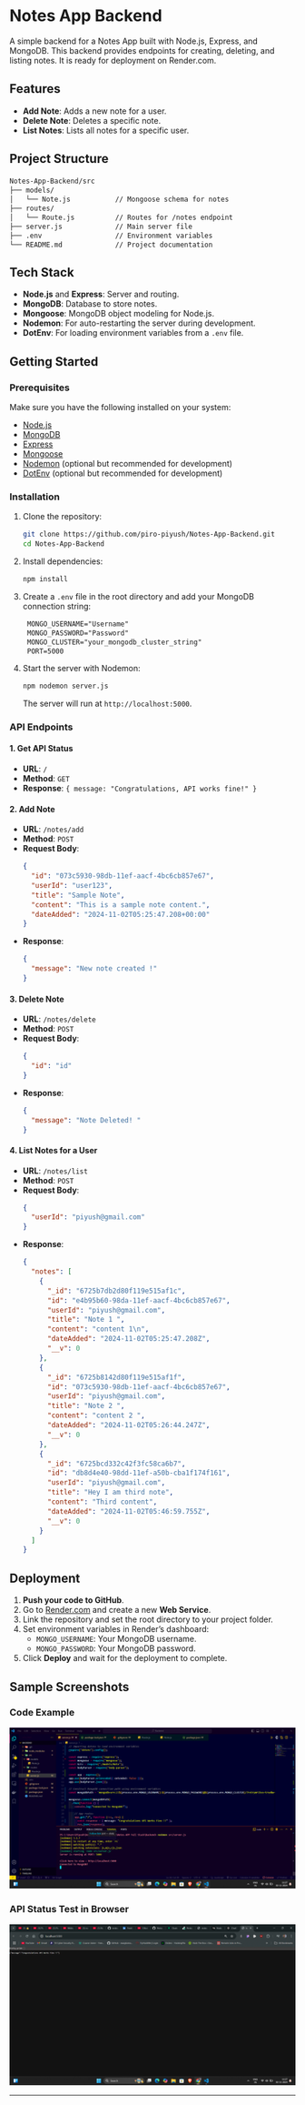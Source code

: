 # Notes App Backend

A simple backend for a Notes App built with Node.js, Express, and MongoDB. This backend provides endpoints for creating, deleting, and listing notes. It is ready for deployment on Render.com.

## Features

- **Add Note**: Adds a new note for a user.
- **Delete Note**: Deletes a specific note.
- **List Notes**: Lists all notes for a specific user.

## Project Structure

```plaintext
Notes-App-Backend/src
├── models/
│   └── Note.js           // Mongoose schema for notes
├── routes/
│   └── Route.js          // Routes for /notes endpoint
├── server.js             // Main server file
├── .env                  // Environment variables
└── README.md             // Project documentation
```

## Tech Stack

- **Node.js** and **Express**: Server and routing.
- **MongoDB**: Database to store notes.
- **Mongoose**: MongoDB object modeling for Node.js.
- **Nodemon**: For auto-restarting the server during development.
- **DotEnv**: For loading environment variables from a `.env` file.

## Getting Started

### Prerequisites

Make sure you have the following installed on your system:

- [Node.js](https://nodejs.org/)
- [MongoDB](https://www.mongodb.com/)
- [Express](https://www.npmjs.com/package/express)
- [Mongoose](https://www.npmjs.com/package/mongoose)
- [Nodemon](https://www.npmjs.com/package/nodemon) (optional but recommended for development)
- [DotEnv](https://www.npmjs.com/package/dotenv) (optional but recommended for development)

### Installation

1. Clone the repository:

   ```bash
   git clone https://github.com/piro-piyush/Notes-App-Backend.git
   cd Notes-App-Backend
   ```

2. Install dependencies:

   ```bash
   npm install
   ```

3. Create a `.env` file in the root directory and add your MongoDB connection string:

   ```plaintext
    MONGO_USERNAME="Username"
    MONGO_PASSWORD="Password"
    MONGO_CLUSTER="your_mongodb_cluster_string"
    PORT=5000
   ```

4. Start the server with Nodemon:

   ```bash
   npm nodemon server.js
   ```

   The server will run at `http://localhost:5000`.

### API Endpoints

#### 1. Get API Status

- **URL**: `/`
- **Method**: `GET`
- **Response**: `{ message: "Congratulations, API works fine!" }`

#### 2. Add Note

- **URL**: `/notes/add`
- **Method**: `POST`
- **Request Body**:
  ```json
  {
    "id": "073c5930-98db-11ef-aacf-4bc6cb857e67",
    "userId": "user123",
    "title": "Sample Note",
    "content": "This is a sample note content.",
    "dateAdded": "2024-11-02T05:25:47.208+00:00"
  }
  ```
- **Response**:
  ```json
  {
    "message": "New note created !"
  }
  ```

#### 3. Delete Note

- **URL**: `/notes/delete`
- **Method**: `POST`
- **Request Body**:
  ```json
  {
    "id": "id"
  }
  ```
- **Response**:
  ```json
  {
    "message": "Note Deleted! "
  }
  ```

#### 4. List Notes for a User

- **URL**: `/notes/list`
- **Method**: `POST`
- **Request Body**:
  ```json
  {
    "userId": "piyush@gmail.com"
  }
  ```
- **Response**:
  ```json
  {
    "notes": [
      {
        "_id": "6725b7db2d80f119e515af1c",
        "id": "e4b95b60-98da-11ef-aacf-4bc6cb857e67",
        "userId": "piyush@gmail.com",
        "title": "Note 1 ",
        "content": "content 1\n",
        "dateAdded": "2024-11-02T05:25:47.208Z",
        "__v": 0
      },
      {
        "_id": "6725b8142d80f119e515af1f",
        "id": "073c5930-98db-11ef-aacf-4bc6cb857e67",
        "userId": "piyush@gmail.com",
        "title": "Note 2 ",
        "content": "content 2 ",
        "dateAdded": "2024-11-02T05:26:44.247Z",
        "__v": 0
      },
      {
        "_id": "6725bcd332c42f3fc58ca6b7",
        "id": "db8d4e40-98dd-11ef-a50b-cba1f174f161",
        "userId": "piyush@gmail.com",
        "title": "Hey I am third note",
        "content": "Third content",
        "dateAdded": "2024-11-02T05:46:59.755Z",
        "__v": 0
      }
    ]
  }
  ```

## Deployment

1. **Push your code to GitHub**.
2. Go to [Render.com](https://render.com/) and create a new **Web Service**.
3. Link the repository and set the root directory to your project folder.
4. Set environment variables in Render’s dashboard:
   - `MONGO_USERNAME`: Your MongoDB username.
   - `MONGO_PASSWORD`: Your MongoDB password.
5. Click **Deploy** and wait for the deployment to complete.

## Sample Screenshots

### Code Example

![Code Screenshot](/assets/code.png)


### API Status Test in Browser

![API Test Screenshot](/assets/api.png)

---

  

